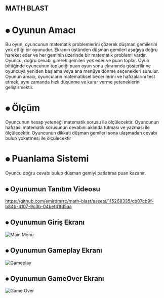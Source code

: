 ## MATH BLAST 

# ⦁ Oyunun Amacı
Bu oyun, oyuncunun matematik problemlerini çözerek düşman gemilerini yok ettiği bir oyunudur. Ekranın üstünden düşman gemileri aşağıya doğru hareket eder ve her geminin üzerinde bir matematik problemi vardır. Oyuncu, doğru cevabı girerek gemileri yok eder ve puan toplar. Oyun bittiğinde oyuncunun topladığı puan oyun sonu ekranında gösterilir ve oyuncuya yeniden başlama veya ana menüye dönme seçenekleri sunulur.
Oyunun amacı, oyuncuların matematiksel becerilerini ve hafızalarını test etmek, aynı zamanda hızlı düşünme ve karar verme yeteneklerini geliştirmektir. 

# ⦁ Ölçüm
Oyuncunun hesap yeteneği matematik sorusu ile ölçülecektir.
Oyuncunun hafızası matematik sorusunun cevabını aklında tutması ve yazması ile ölçülecektir.
Oyuncunun dikkati düşman gemileri sona ulaşmadan cevabı bulup yoketmesi ile ölçülecektir

# ⦁	Puanlama Sistemi
Oyuncu  doğru cevabı bulup düşman gemiyi patlatırsa puan kazanır.


## ⦁ Oyunumun Tanıtım Videosu
https://github.com/emirdmrrc/math-blast/assets/115268335/cb07cb9f-b84b-4107-9c3b-04bef41fd5aa

## ⦁ Oyunumun Giriş Ekranı 
![Main Menu](https://github.com/emirdmrrc/math-blast/assets/115268335/ecc7e046-ecd6-4ce6-af3b-014f2e04dabd)

## ⦁ Oyunumun Gameplay Ekranı
![Gameplay](https://github.com/emirdmrrc/math-blast/assets/115268335/0c9f1bbd-f1aa-46e4-b454-17d05558847d)

## ⦁ Oyunumun GameOver Ekranı
![Game Over](https://github.com/emirdmrrc/math-blast/assets/115268335/a543a38e-4f85-40e2-857f-c31da79e41bf)


